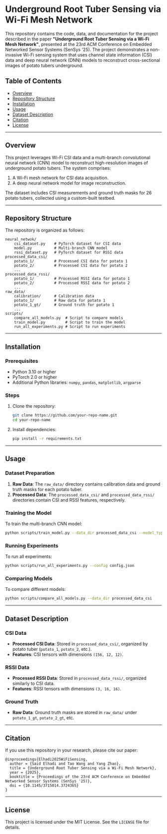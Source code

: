 # Underground Root Tuber Sensing via Wi-Fi Mesh Network

This repository contains the code, data, and documentation for the project described in the paper **"Underground Root Tuber Sensing via a Wi-Fi Mesh Network"**, presented at the 23rd ACM Conference on Embedded Networked Sensor Systems (SenSys '25). The project demonstrates a non-invasive Wi-Fi sensing system that uses channel state information (CSI) data and deep neural network (DNN) models to reconstruct cross-sectional images of potato tubers underground.

## Table of Contents
- [Overview](#overview)
- [Repository Structure](#repository-structure)
- [Installation](#installation)
- [Usage](#usage)
- [Dataset Description](#dataset-description)
- [Citation](#citation)
- [License](#license)

---

## Overview

This project leverages Wi-Fi CSI data and a multi-branch convolutional neural network (CNN) model to reconstruct high-resolution images of underground potato tubers. The system comprises:
1. A Wi-Fi mesh network for CSI data acquisition.
2. A deep neural network model for image reconstruction.

The dataset includes CSI measurements and ground truth masks for 26 potato tubers, collected using a custom-built testbed.

---

## Repository Structure

The repository is organized as follows:

```
neural_netwok/
    csi_dataset.py    # PyTorch dataset for CSI data
    model.py          # Multi-branch CNN model
    rssi_dataset.py   # PyTorch dataset for RSSI data
processed_data_csi/
    potato_1/         # Processed CSI data for potato 1
    potato_2/         # Processed CSI data for potato 2
    ...
processed_data_rssi/
    potato_1/         # Processed RSSI data for potato 1
    potato_2/         # Processed RSSI data for potato 2
    ...
raw_data/
    calibration/      # Calibration data
    potato_1/         # Raw data for potato 1
    potato_1_gt/      # Ground truth for potato 1
    ...
scripts/
    compare_all_models.py  # Script to compare models
    train_model.py         # Script to train the model
    run_all_experiments.py # Script to run experiments
```

---

## Installation

### Prerequisites
- Python 3.10 or higher
- PyTorch 2.0 or higher
- Additional Python libraries: `numpy`, `pandas`, `matplotlib`, `argparse`

### Steps
1. Clone the repository:
   ```bash
   git clone https://github.com/your-repo-name.git
   cd your-repo-name
   ```

2. Install dependencies:
   ```bash
   pip install -r requirements.txt
   ```

---

## Usage

### Dataset Preparation
1. **Raw Data**: The `raw_data/` directory contains calibration data and ground truth masks for each potato tuber.
2. **Processed Data**: The `processed_data_csi/` and `processed_data_rssi/` directories contain CSI and RSSI features, respectively.

### Training the Model
To train the multi-branch CNN model:
```bash
python scripts/train_model.py --data_dir processed_data_csi --model_type unet --epochs 50
```

### Running Experiments
To run all experiments:
```bash
python scripts/run_all_experiments.py --config config.json
```

### Comparing Models
To compare different models:
```bash
python scripts/compare_all_models.py --data_dir processed_data_csi
```

---

## Dataset Description

### CSI Data
- **Processed CSI Data**: Stored in `processed_data_csi/`, organized by potato tuber (`potato_1`, `potato_2`, etc.).
- **Features**: CSI tensors with dimensions `(156, 12, 12)`.

### RSSI Data
- **Processed RSSI Data**: Stored in `processed_data_rssi/`, organized similarly to CSI data.
- **Features**: RSSI tensors with dimensions `(3, 16, 16)`.

### Ground Truth
- **Raw Data**: Ground truth masks are stored in `raw_data/` under `potato_1_gt`, `potato_2_gt`, etc.

---

## Citation

If you use this repository in your research, please cite our paper:

```
@inproceedings{Elhadi2025WiFiSensing,
  author = {Said Elhadi and Tao Wang and Yang Zhao},
  title = {Underground Root Tuber Sensing via a Wi-Fi Mesh Network},
  year = {2025},
  booktitle = {Proceedings of the 23rd ACM Conference on Embedded Networked Sensor Systems (SenSys '25)},
  doi = {10.1145/3715014.3724365}
}
```

---

## License

This project is licensed under the MIT License. See the `LICENSE` file for details.